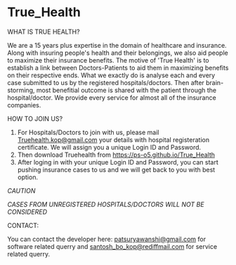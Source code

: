 # True_Health

WHAT IS TRUE HEALTH?

We are a 15 years plus expertise in the domain of healthcare and insurance.
Along with insuring people's health and their belongings, we also aid people to maximize their insurance benefits.
The motive of 'True Health' is to establish a link between Doctors-Patients to aid them in maximizing benefits on their respective ends. What we exactly do is analyse each and every case submitted to us by the registered hospitals/doctors. Then after brain-storming, most benefitial outcome is shared with the patient through the hospital/doctor.
We provide every service for almost all of the insurance companies.

HOW TO JOIN US?

1. For Hospitals/Doctors to join with us, please mail Truehealth.kop@gmail.com your details with hospital registeration certificate. We will assign you a unique Login ID and Password.
2. Then download Truehealth from https://ps-o5.github.io/True_Health
3. After loging in with your unique Login ID and Password, you can start pushing insurance cases to us and we will get back to you with best option.

*CAUTION*

*CASES FROM UNREGISTERED HOSPITALS/DOCTORS WILL NOT BE CONSIDERED*



CONTACT:

You can contact the developer here: patsuryawanshi@gmail.com for software related querry and santosh_bo_kop@rediffmail.com for service related querry.
